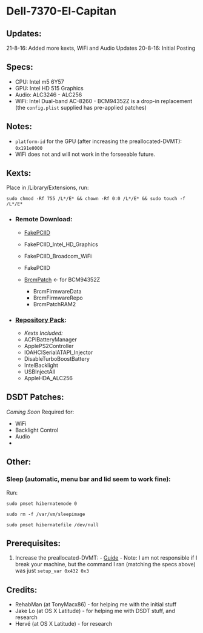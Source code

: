 # Dell-7370-El-Capitan

## Updates:
21-8-16: Added more kexts, WiFi and Audio Updates
20-8-16: Initial Posting

## Specs:
* CPU: Intel m5 6Y57
* GPU: Intel HD 515 Graphics
* Audio: ALC3246 - ALC256
* WiFi: Intel Dual-band AC-8260 - BCM94352Z is a drop-in replacement (the `config.plist` supplied has pre-applied patches)

## Notes:
* `platform-id` for the GPU (after increasing the preallocated-DVMT): `0x191e0000`
* WiFi does not and will not work in the forseeable future.

## Kexts:
Place in /Library/Extensions, run:

`sudo chmod -Rf 755 /L*/E* && chown -Rf 0:0 /L*/E* && sudo touch -f /L*/E*`
 
- ### Remote Download:
  
    - [FakePCIID](https://bitbucket.org/RehabMan/os-x-fake-pci-id/downloads)
     - FakePCIID_Intel_HD_Graphics
     - FakePCIID_Broadcom_WiFi
     - FakePCIID
  
    - [BrcmPatch](https://bitbucket.org/RehabMan/os-x-brcmpatchram/downloads) <- for BCM94352Z
      - BrcmFirmwareData
      - BrcmFirmwareRepo
      - BrcmPatchRAM2
  
- ### [Repository Pack](https://github.com/128keaton/Dell-7370-El-Capitan/blob/master/kexts.zip):
    - *Kexts Included:*
     - ACPIBatteryManager
     - ApplePS2Controller
     - IOAHCISerialATAPI_Injector
     - DisableTurboBoostBattery
     - IntelBacklight
     - USBInjectAll
     - AppleHDA_ALC256

  
## DSDT Patches:
*Coming Soon*
Required for:
- WiFi
- Backlight Control 
- Audio
- 
## Other:
### Sleep (automatic, menu bar and lid seem to work fine):
Run:

`sudo pmset hibernatemode 0`

`sudo rm -f /var/vm/sleepimage`

`sudo pmset hibernatefile /dev/null`


## Prerequisites:
  1. Increase the preallocated-DVMT:
    - [Guide](https://www.firewolf.science/2015/04/guide-intel-hd-graphics-5500-on-os-x-yosemite-10-10-3/)
    - Note: I am not responsible if I break your machine, but the command I ran (matching the specs above) was just `setup_var 0x432 0x3`
    
## Credits:
  * RehabMan (at TonyMacx86) - for helping me with the initial stuff
  * Jake Lo (at OS X Latitude) - for helping me with DSDT stuff, and research
  * Hervé (at OS X Latitude) - for research
  

